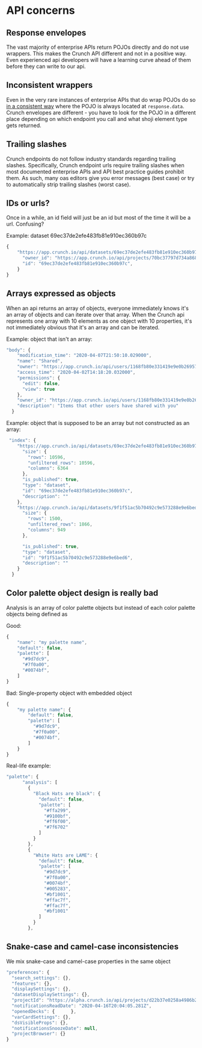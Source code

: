# API concerns

## Response envelopes 
The vast majority of enterprise APIs return POJOs directly and do not use wrappers. This makes the Crunch API different and not in a positive way. 
Even experienced api developers will have a learning curve ahead of them before they can write to our api.  

## Inconsistent wrappers
Even in the very rare instances of enterprise APIs that do wrap POJOs do so [in a consistent way](https://jsonapi.org/) 
where the POJO is always located at `response.data`. Crunch envelopes are different - you have to look for the POJO in a different
place depending on which endpoint you call and what shoji element type gets returned.

## Trailing slashes
Crunch endpoints do not follow industry standards regarding trailing slashes. Specifically, Crunch endpoint urls require trailing slashes when most documented enterprise APIs and API best practice guides prohibit them. 
As such, many oas editors give you error messages (best case) or try to automatically strip trailing slashes (worst case).

## IDs or urls?
Once in a while, an id field will just be an id but most of the time it will be a url. Confusing?

Example: dataset 69ec37de2efe483fb81e910ec360b97c
```javascript
{
    "https://app.crunch.io/api/datasets/69ec37de2efe483fb81e910ec360b97c/": {
      "owner_id": "https://app.crunch.io/api/projects/70bc37797d734a868fb9bb641cbbcd80/",
      "id": "69ec37de2efe483fb81e910ec360b97c",
    }
}
```

## Arrays expressed as objects
When an api returns an array of objects, everyone immediately knows it's an array of objects and can iterate over that array.
When the Crunch api represents one array with 10 elements as one object with 10 properties, it's not immediately obvious that it's an array
and can be iterated. 

Example: object that isn't an array:
```javascript
"body": {
    "modification_time": "2020-04-07T21:50:10.029000",
    "name": "Shared",
    "owner": "https://app.crunch.io/api/users/1168fb80e331419e9e0b2695714b32b3/",
    "access_time": "2020-04-02T14:18:20.032000",
    "permissions": {
      "edit": false,
      "view": true
    },
    "owner_id": "https://app.crunch.io/api/users/1168fb80e331419e9e0b2695714b32b3/",
    "description": "Items that other users have shared with you"
  }
```
Example: object that is supposed to be an array but not constructed as an array:
```javascript
 "index": {
    "https://app.crunch.io/api/datasets/69ec37de2efe483fb81e910ec360b97c/": {
      "size": {
        "rows": 10596,
        "unfiltered_rows": 10596,
        "columns": 6364
      },
      "is_published": true,
      "type": "dataset",
      "id": "69ec37de2efe483fb81e910ec360b97c",
      "description": ""
    },
    "https://app.crunch.io/api/datasets/9f1f51ac5b70492c9e573288e9e6bed6/": {
      "size": {
        "rows": 1500,
        "unfiltered_rows": 1866,
        "columns": 949
      },

      "is_published": true,
      "type": "dataset",
      "id": "9f1f51ac5b70492c9e573288e9e6bed6",
      "description": ""
    }
  }
```

## Color palette object design is really bad
Analysis is an array of color palette objects but instead of each color palette objects being defined as

Good:
```javascript
{
    "name": "my palette name",
    "default": false,
    "palette": [
      "#9d7dc9",
      "#7f0a00",
      "#0074bf",
    ]
}
```

Bad: Single-property object with embedded object
```javascript
{
    "my palette name": {
        "default": false,
        "palette": [
          "#9d7dc9",
          "#7f0a00",
          "#0074bf",
        ]
    }
}
```

Real-life example:
```javascript
"palette": {
      "analysis": [
        {
          "Black Hats are black": {
            "default": false,
            "palette": [
              "#ffa299",
              "#9100bf",
              "#ff6f00",
              "#7f6702"
            ]
          }
        },
        {
          "White Hats are LAME": {
            "default": false,
            "palette": [
              "#9d7dc9",
              "#7f0a00",
              "#0074bf",
              "#005283",
              "#bf1001",
              "#ffac7f",
              "#ffac7f",
              "#bf1001"
            ]
          }
        },
```

## Snake-case and camel-case inconsistencies
We mix snake-case and camel-case properties in the same object
```javascript
"preferences": {
  "search_settings": {},
  "features": {},
  "displaySettings": {},
  "datasetDisplaySettings": {},
  "projectId": "https://alpha.crunch.io/api/projects/d22b37e0258a4986b29598fc79ccc24f/",
  "notificationsReadDate": "2020-04-16T20:04:05.281Z",
  "openedDecks": {      },
  "varCardSettings": {},
  "dsVisibleProps": {},
  "notificationsSnoozeDate": null,
  "projectBrowser": {}
}
```
